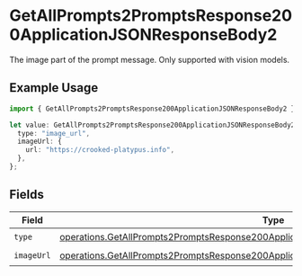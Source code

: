 # GetAllPrompts2PromptsResponse200ApplicationJSONResponseBody2

The image part of the prompt message. Only supported with vision models.

## Example Usage

```typescript
import { GetAllPrompts2PromptsResponse200ApplicationJSONResponseBody2 } from "@orq-ai/node/models/operations";

let value: GetAllPrompts2PromptsResponse200ApplicationJSONResponseBody2 = {
  type: "image_url",
  imageUrl: {
    url: "https://crooked-platypus.info",
  },
};
```

## Fields

| Field                                                                                                                                                                                              | Type                                                                                                                                                                                               | Required                                                                                                                                                                                           | Description                                                                                                                                                                                        |
| -------------------------------------------------------------------------------------------------------------------------------------------------------------------------------------------------- | -------------------------------------------------------------------------------------------------------------------------------------------------------------------------------------------------- | -------------------------------------------------------------------------------------------------------------------------------------------------------------------------------------------------- | -------------------------------------------------------------------------------------------------------------------------------------------------------------------------------------------------- |
| `type`                                                                                                                                                                                             | [operations.GetAllPrompts2PromptsResponse200ApplicationJSONResponseBodyData3VersionsType](../../models/operations/getallprompts2promptsresponse200applicationjsonresponsebodydata3versionstype.md) | :heavy_check_mark:                                                                                                                                                                                 | N/A                                                                                                                                                                                                |
| `imageUrl`                                                                                                                                                                                         | [operations.GetAllPrompts2PromptsResponse200ApplicationJSONResponseBodyImageUrl](../../models/operations/getallprompts2promptsresponse200applicationjsonresponsebodyimageurl.md)                   | :heavy_check_mark:                                                                                                                                                                                 | N/A                                                                                                                                                                                                |